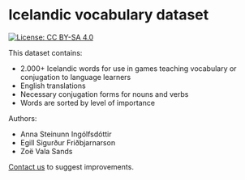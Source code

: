 # Icelandic vocabulary dataset

[![License: CC BY-SA 4.0](https://img.shields.io/badge/License-CC%20BY--SA%204.0-lightgrey.svg)](https://creativecommons.org/licenses/by-sa/4.0/)

This dataset contains:

- 2.000+ Icelandic words for use in games teaching vocabulary or conjugation to language learners
- English translations
- Necessary conjugation forms for nouns and verbs
- Words are sorted by level of importance

Authors:

- Anna Steinunn Ingólfsdóttir
- Egill Sigurður Friðbjarnarson
- Zoë Vala Sands

[Contact us](mailto:egillsigurdur@gmail.com) to suggest improvements.
